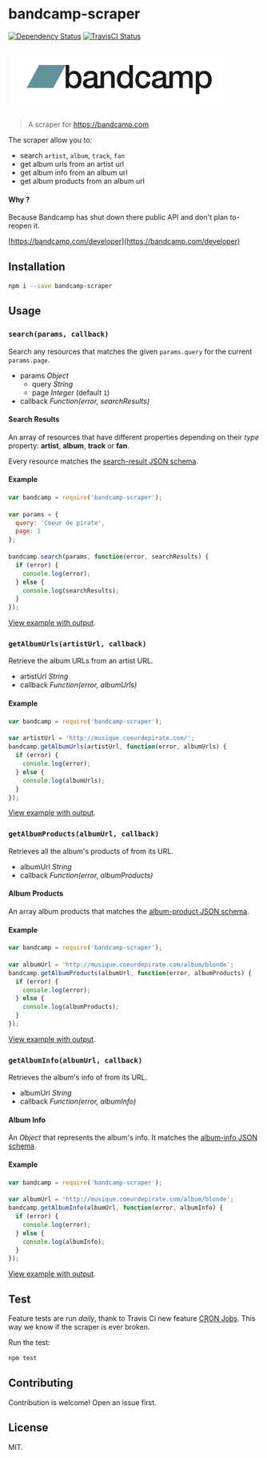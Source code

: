 # bandcamp-scraper

[![Dependency Status](https://gemnasium.com/masterT/bandcamp-scraper.svg)](https://gemnasium.com/masterT/bandcamp-scraper)
[![TravisCI Status](https://travis-ci.org/masterT/bandcamp-scraper.svg)](https://travis-ci.org/masterT/bandcamp-scraper)

[![Bandcamp Logo](assets/bandcamp.png)](https://bandcamp.com)

> A scraper for https://bandcamp.com

The scraper allow you to:

- search `artist`, `album`, `track`, `fan`
- get album urls from an artist url
- get album info from an album url
- get album products from an album url


#### Why ?

Because Bandcamp has shut down there public API and don't plan to-reopen it.

[https://bandcamp.com/developer](https://bandcamp.com/developer)


## Installation

```bash
npm i --save bandcamp-scraper
```

## Usage

### `search(params, callback)`

Search any resources that matches the given `params.query` for the current `params.page`.

- params *Object*
	- query *String*
	- page *Integer* (default `1`)
- callback *Function(error, searchResults)*

#### Search Results

An array of resources that have different properties depending on their _type_ property: **artist**, **album**, **track** or **fan**.

Every resource matches the [search-result JSON schema](/schemas/search-result.json).

#### Example

```js
var bandcamp = require('bandcamp-scraper');

var params = {
  query: 'Coeur de pirate',
  page: 1
};

bandcamp.search(params, function(error, searchResults) {
  if (error) {
    console.log(error);
  } else {
    console.log(searchResults);
  }
});
```

[View example with output](examples/search.js).


### `getAlbumUrls(artistUrl, callback)`

Retrieve the album URLs from an artist URL.

- artistUrl *String*
- callback *Function(error, albumUrls)*

#### Example

```js
var bandcamp = require('bandcamp-scraper');

var artistUrl = 'http://musique.coeurdepirate.com/';
bandcamp.getAlbumUrls(artistUrl, function(error, albumUrls) {
  if (error) {
    console.log(error);
  } else {
    console.log(albumUrls);
  }
});
```

[View example with output](examples/getAlbumUrls.js).


### `getAlbumProducts(albumUrl, callback)`

Retrieves all the album's products of from its URL.

- albumUrl *String*
- callback *Function(error, albumProducts)*

#### Album Products

An array album products that matches the [album-product JSON schema](/schemas/album-product.json).

#### Example

```js
var bandcamp = require('bandcamp-scraper');

var albumUrl = 'http://musique.coeurdepirate.com/album/blonde';
bandcamp.getAlbumProducts(albumUrl, function(error, albumProducts) {
  if (error) {
    console.log(error);
  } else {
    console.log(albumProducts);
  }
});
```

[View example with output](examples/getAlbumProducts.js).


### `getAlbumInfo(albumUrl, callback)`

Retrieves the album's info of from its URL.

- albumUrl *String*
- callback *Function(error, albumInfo)*

#### Album Info

An *Object* that represents the album's info. It matches the [album-info JSON schema](/schemas/album-info.json).

#### Example

```js
var bandcamp = require('bandcamp-scraper');

var albumUrl = 'http://musique.coeurdepirate.com/album/blonde';
bandcamp.getAlbumInfo(albumUrl, function(error, albumInfo) {
  if (error) {
    console.log(error);
  } else {
    console.log(albumInfo);
  }
});
```

[View example with output](examples/getAlbumInfo.js).


## Test

Feature tests are run _daily_, thank to Travis Ci new feature [CRON Jobs](https://docs.travis-ci.com/user/cron-jobs/). This way we know if the scraper is ever broken.

Run the test:

```bash
npm test
```


## Contributing

Contribution is welcome! Open an issue first.


## License

MIT.
